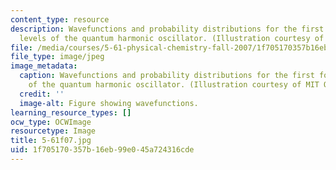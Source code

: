 ```yaml
---
content_type: resource
description: Wavefunctions and probability distributions for the first four energy
  levels of the quantum harmonic oscillator. (Illustration courtesy of MIT OpenCourseWare.)
file: /media/courses/5-61-physical-chemistry-fall-2007/1f705170357b16eb99e045a724316cde_5-61f07.jpg
file_type: image/jpeg
image_metadata:
  caption: Wavefunctions and probability distributions for the first four energy levels
    of the quantum harmonic oscillator. (Illustration courtesy of MIT OpenCourseWare.)
  credit: ''
  image-alt: Figure showing wavefunctions.
learning_resource_types: []
ocw_type: OCWImage
resourcetype: Image
title: 5-61f07.jpg
uid: 1f705170-357b-16eb-99e0-45a724316cde
---
```

